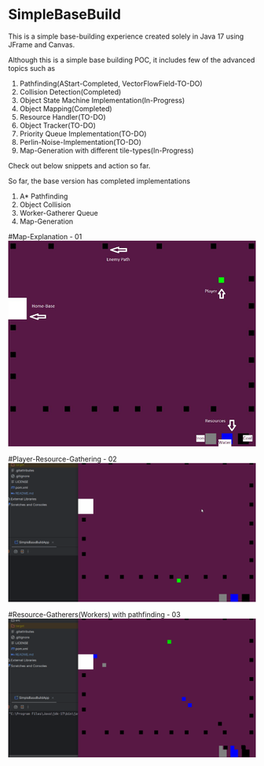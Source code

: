 # SimpleBaseBuild
 This is a simple base-building experience created solely in Java 17 using JFrame and Canvas.

Although this is a simple base building POC, it includes few of the advanced topics such as
1. Pathfinding(AStart-Completed, VectorFlowField-TO-DO)
2. Collision Detection(Completed)
3. Object State Machine Implementation(In-Progress)
4. Object Mapping(Completed)
5. Resource Handler(TO-DO)
6. Object Tracker(TO-DO)
7. Priority Queue Implementation(TO-DO)
8. Perlin-Noise-Implementation(TO-DO)
9. Map-Generation with different tile-types(In-Progress)

Check out below snippets and action so far.

So far, the base version has completed implementations

1. A* Pathfinding
2. Object Collision
3. Worker-Gatherer Queue
4. Map-Generation

#Map-Explanation - 01
![Alt text](sample_image/Map-Explanation-01.JPG)

#Player-Resource-Gathering - 02
![Alt text](sample_image/Simple-Base-Action-Resource-Gathering-Player.gif)

#Resource-Gatherers(Workers) with pathfinding - 03
![Alt text](sample_image/Simple-Base-Action-Resource-Gatherers-01.gif)




